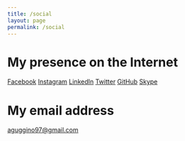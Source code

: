 ```yaml
---
title: /social
layout: page
permalink: /social
---
```


# My presence on the Internet

<a href="https://facebook.com/alexguggino" target="_blank">Facebook</a>
<a href="https://instagram.com/alessandroguggino" target="_blank">Instagram</a>
<a href="https://linkedin.com/in/alessandroguggino" target="_blank">LinkedIn</a>
<a href="https://twitter.com/alexguggino" target="_blank">Twitter</a>
<a href="https://github.com/alessandroguggino" target="_blank">GitHub</a>
<a href="skype:alex.guggino">Skype</a>


# My email address

<a href="mailto:aguggino97@gmail.com">aguggino97@gmail.com</a>
